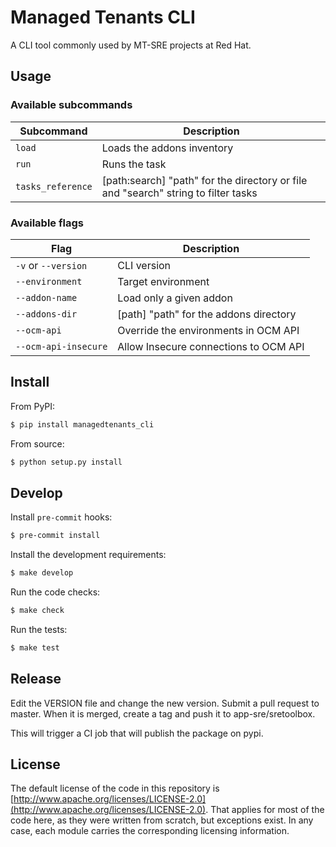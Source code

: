 # Managed Tenants CLI

A CLI tool commonly used by MT-SRE projects at Red Hat.

## Usage

### Available subcommands

| Subcommand       | Description                                                                        |
| ---------------- | ---------------------------------------------------------------------------------- |
| `load`           | Loads the addons inventory                                                         |
| `run`            | Runs the task                                                                      |
| `tasks_reference` | [path:search] "path" for the directory or file and "search" string to filter tasks |


### Available flags

| Flag                 | Description                            |
| -------------------- | -------------------------------------- |
| `-v` or `--version`  | CLI version                            |
| `--environment`      | Target environment                     |
| `--addon-name`        | Load only a given addon                |
| `--addons-dir`        | [path] "path" for the addons directory |
| `--ocm-api`          | Override the environments in OCM API   |
| `--ocm-api-insecure` | Allow Insecure connections to OCM API  |

## Install

From PyPI:

```bash
$ pip install managedtenants_cli
```

From source:

```bash
$ python setup.py install
```

## Develop

Install `pre-commit` hooks:
```bash
$ pre-commit install
```

Install the development requirements:

```bash
$ make develop
```

Run the code checks:

```bash
$ make check
```

Run the tests:

```bash
$ make test
```

## Release

Edit the VERSION file and change the new version. Submit a pull request to master. When it is merged, create a tag and push it to app-sre/sretoolbox.

This will trigger a CI job that will publish the package on pypi.

## License

The default license of the code in this repository is [http://www.apache.org/licenses/LICENSE-2.0](http://www.apache.org/licenses/LICENSE-2.0). That applies for most of the code here, as they were written from scratch, but exceptions exist. In any case, each module carries the corresponding licensing information.
